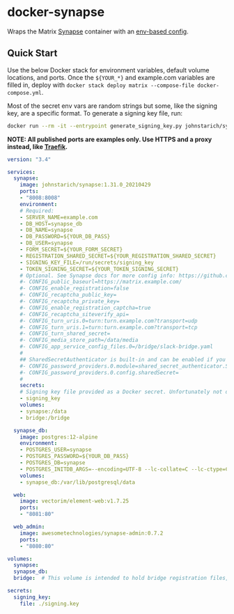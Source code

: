 # docker-synapse
Wraps the Matrix [Synapse][] container with an [env-based config][e2c].

[Synapse]: https://github.com/matrix-org/synapse
[e2c]: https://github.com/JohnStarich/env2config

## Quick Start

Use the below Docker stack for environment variables, default volume locations, and ports.
Once the `${YOUR_*}` and example.com variables are filled in, deploy with `docker stack deploy matrix --compose-file docker-compose.yml`.

Most of the secret env vars are random strings but some, like the signing key, are a specific format. To generate a signing key file, run:
```bash
docker run --rm -it --entrypoint generate_signing_key.py johnstarich/synapse:1.31.0_20210429 > signing.key
```

**NOTE: All published ports are examples only. Use HTTPS and a proxy instead, like [Traefik][].**

[Traefik]: https://doc.traefik.io/traefik/

```yaml
version: "3.4"

services:
  synapse:
    image: johnstarich/synapse:1.31.0_20210429
    ports:
    - "8008:8008"
    environment:
    # Required:
    - SERVER_NAME=example.com
    - DB_HOST=synapse_db
    - DB_NAME=synapse
    - DB_PASSWORD=${YOUR_DB_PASS}
    - DB_USER=synapse
    - FORM_SECRET=${YOUR_FORM_SECRET}
    - REGISTRATION_SHARED_SECRET=${YOUR_REGISTRATION_SHARED_SECRET}
    - SIGNING_KEY_FILE=/run/secrets/signing_key
    - TOKEN_SIGNING_SECRET=${YOUR_TOKEN_SIGNING_SECRET}
    # Optional. See Synapse docs for more config info: https://github.com/matrix-org/synapse
    #- CONFIG_public_baseurl=https://matrix.example.com/
    #- CONFIG_enable_registration=false
    #- CONFIG_recaptcha_public_key=
    #- CONFIG_recaptcha_private_key=
    #- CONFIG_enable_registration_captcha=true
    #- CONFIG_recaptcha_siteverify_api=
    #- CONFIG_turn_uris.0=turn:turn.example.com?transport=udp
    #- CONFIG_turn_uris.1=turn:turn.example.com?transport=tcp
    #- CONFIG_turn_shared_secret=
    #- CONFIG_media_store_path=/data/media
    #- CONFIG_app_service_config_files.0=/bridge/slack-bridge.yaml
    #
    ## SharedSecretAuthenticator is built-in and can be enabled if you like: https://github.com/devture/matrix-synapse-shared-secret-auth
    #- CONFIG_password_providers.0.module=shared_secret_authenticator.SharedSecretAuthenticator
    #- CONFIG_password_providers.0.config.sharedSecret=
    #
    secrets:
    # Signing key file provided as a Docker secret. Unfortunately not declaratively generated.
    - signing_key
    volumes:
    - synapse:/data
    - bridge:/bridge

  synapse_db:
    image: postgres:12-alpine
    environment:
    - POSTGRES_USER=synapse
    - POSTGRES_PASSWORD=${YOUR_DB_PASS}
    - POSTGRES_DB=synapse
    - POSTGRES_INITDB_ARGS=--encoding=UTF-8 --lc-collate=C --lc-ctype=C
    volumes:
    - synapse_db:/var/lib/postgresql/data

  web:
    image: vectorim/element-web:v1.7.25
    ports:
    - "8081:80"

  web_admin:
    image: awesometechnologies/synapse-admin:0.7.2
    ports:
    - "8080:80"

volumes:
  synapse:
  synapse_db:
  bridge:  # This volume is intended to hold bridge registration files, which are included in synapse's app_service_config_files config

secrets:
  signing_key:
    file: ./signing.key
```
